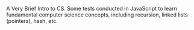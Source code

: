 A Very Brief Intro to CS. Some tests conducted in JavaScript to learn fundamental computer science concepts, including recursion, linked lists (pointers), hash, etc.
